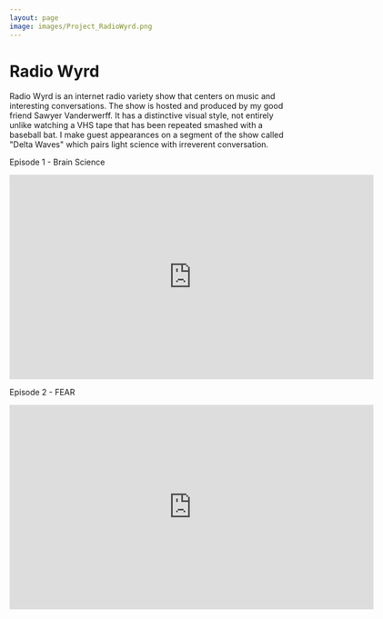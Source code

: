 ```yaml
---
layout: page
image: images/Project_RadioWyrd.png
---
```

# Radio Wyrd

Radio Wyrd is an internet radio variety show that centers on music and interesting conversations. The show is hosted and produced by my good friend Sawyer Vanderwerff. It has a distinctive visual style, not entirely unlike watching a VHS tape that has been repeated smashed with a baseball bat. I make guest appearances on a segment of the show called "Delta Waves" which pairs light science with irreverent conversation.

Episode 1 - Brain Science

<iframe width="640" height="360" src="https://www.youtube-nocookie.com/embed/hF4NMR5U0rE?controls=0&amp;showinfo=0" frameborder="0" allowfullscreen></iframe>

Episode 2 - FEAR

<iframe width="640" height="360" src="https://www.youtube.com/embed/bsZPmHOteiE?controls=0&amp;showinfo=0" frameborder="0" allowfullscreen></iframe>
